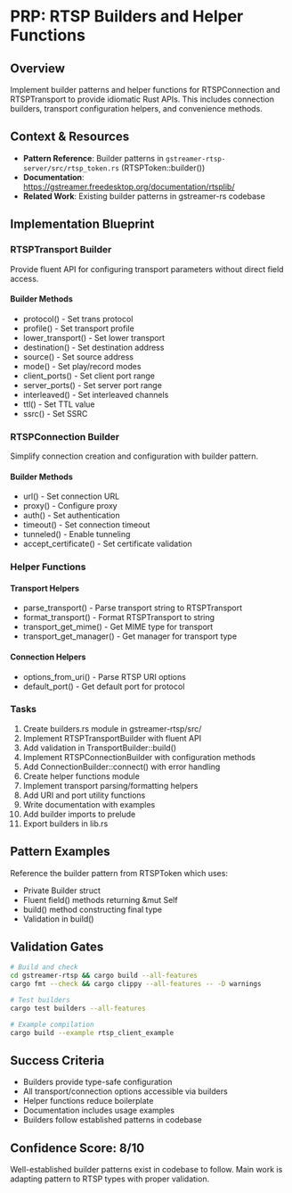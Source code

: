 # PRP: RTSP Builders and Helper Functions

## Overview
Implement builder patterns and helper functions for RTSPConnection and RTSPTransport to provide idiomatic Rust APIs. This includes connection builders, transport configuration helpers, and convenience methods.

## Context & Resources
- **Pattern Reference**: Builder patterns in `gstreamer-rtsp-server/src/rtsp_token.rs` (RTSPToken::builder())
- **Documentation**: https://gstreamer.freedesktop.org/documentation/rtsplib/
- **Related Work**: Existing builder patterns in gstreamer-rs codebase

## Implementation Blueprint

### RTSPTransport Builder
Provide fluent API for configuring transport parameters without direct field access.

#### Builder Methods
- protocol() - Set trans protocol
- profile() - Set transport profile  
- lower_transport() - Set lower transport
- destination() - Set destination address
- source() - Set source address
- mode() - Set play/record modes
- client_ports() - Set client port range
- server_ports() - Set server port range
- interleaved() - Set interleaved channels
- ttl() - Set TTL value
- ssrc() - Set SSRC

### RTSPConnection Builder
Simplify connection creation and configuration with builder pattern.

#### Builder Methods
- url() - Set connection URL
- proxy() - Configure proxy
- auth() - Set authentication
- timeout() - Set connection timeout
- tunneled() - Enable tunneling
- accept_certificate() - Set certificate validation

### Helper Functions

#### Transport Helpers
- parse_transport() - Parse transport string to RTSPTransport
- format_transport() - Format RTSPTransport to string
- transport_get_mime() - Get MIME type for transport
- transport_get_manager() - Get manager for transport type

#### Connection Helpers  
- options_from_uri() - Parse RTSP URI options
- default_port() - Get default port for protocol

### Tasks
1. Create builders.rs module in gstreamer-rtsp/src/
2. Implement RTSPTransportBuilder with fluent API
3. Add validation in TransportBuilder::build()
4. Implement RTSPConnectionBuilder with configuration methods
5. Add ConnectionBuilder::connect() with error handling
6. Create helper functions module
7. Implement transport parsing/formatting helpers
8. Add URI and port utility functions
9. Write documentation with examples
10. Add builder imports to prelude
11. Export builders in lib.rs

## Pattern Examples
Reference the builder pattern from RTSPToken which uses:
- Private Builder struct
- Fluent field() methods returning &mut Self
- build() method constructing final type
- Validation in build()

## Validation Gates
```bash
# Build and check
cd gstreamer-rtsp && cargo build --all-features
cargo fmt --check && cargo clippy --all-features -- -D warnings

# Test builders
cargo test builders --all-features

# Example compilation
cargo build --example rtsp_client_example
```

## Success Criteria
- Builders provide type-safe configuration
- All transport/connection options accessible via builders
- Helper functions reduce boilerplate
- Documentation includes usage examples
- Builders follow established patterns in codebase

## Confidence Score: 8/10
Well-established builder patterns exist in codebase to follow. Main work is adapting pattern to RTSP types with proper validation.